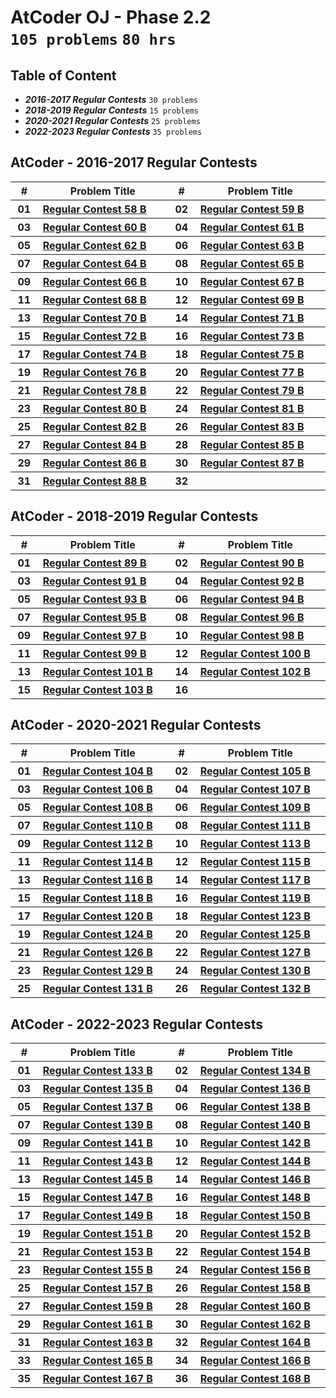 # AtCoder OJ - Phase 2.2 <br> `105 problems` `80 hrs`

## Table of Content

- ***2016-2017 Regular Contests***     `30 problems`
- ***2018-2019 Regular Contests***     `15 problems`
- ***2020-2021 Regular Contests***     `25 problems`
- ***2022-2023 Regular Contests***     `35 problems`

## AtCoder - 2016-2017 Regular Contests

<table>
    <head>
        <tr>
<th align="center">#</th>
<th align="center" width="600px">Problem Title</th>
<th align="center">#</th>
<th align="center" width="600px">Problem Title</th>
        </tr>
    </head>
    <tbody>
        <tr>
<th align="center" width="50px">01</th><th align="left" width="550px"><a href="https://atcoder.jp/contests/arc058/tasks/arc058_b">Regular Contest 58 B</a></th>
<th align="center" width="50px">02</th><th align="left" width="550px"><a href="https://atcoder.jp/contests/arc059/tasks/arc059_b">Regular Contest 59 B</a></th>
        </tr>
        <tr>
<th align="center" width="50px">03</th><th align="left" width="550px"><a href="https://atcoder.jp/contests/arc060/tasks/arc060_b">Regular Contest 60 B</a></th>
<th align="center" width="50px">04</th><th align="left" width="550px"><a href="https://atcoder.jp/contests/arc061/tasks/arc061_b">Regular Contest 61 B</a></th>
        </tr>
        <tr>
<th align="center" width="50px">05</th><th align="left" width="550px"><a href="https://atcoder.jp/contests/arc062/tasks/arc062_b">Regular Contest 62 B</a></th>
<th align="center" width="50px">06</th><th align="left" width="550px"><a href="https://atcoder.jp/contests/arc063/tasks/arc063_b">Regular Contest 63 B</a></th>
        </tr>
        <tr>
<th align="center" width="50px">07</th><th align="left" width="550px"><a href="https://atcoder.jp/contests/arc064/tasks/arc064_b">Regular Contest 64 B</a></th>
<th align="center" width="50px">08</th><th align="left" width="550px"><a href="https://atcoder.jp/contests/arc065/tasks/arc065_b">Regular Contest 65 B</a></th>
        </tr>
        <tr>
<th align="center" width="50px">09</th><th align="left" width="550px"><a href="https://atcoder.jp/contests/arc066/tasks/arc066_b">Regular Contest 66 B</a></th>
<th align="center" width="50px">10</th><th align="left" width="550px"><a href="https://atcoder.jp/contests/arc067/tasks/arc067_b">Regular Contest 67 B</a></th>
        </tr>
        <tr>
<th align="center" width="50px">11</th><th align="left" width="550px"><a href="https://atcoder.jp/contests/arc068/tasks/arc068_b">Regular Contest 68 B</a></th>
<th align="center" width="50px">12</th><th align="left" width="550px"><a href="https://atcoder.jp/contests/arc069/tasks/arc069_b">Regular Contest 69 B</a></th>
        </tr>
        <tr>
<th align="center" width="50px">13</th><th align="left" width="550px"><a href="https://atcoder.jp/contests/arc070/tasks/arc070_b">Regular Contest 70 B</a></th>
<th align="center" width="50px">14</th><th align="left" width="550px"><a href="https://atcoder.jp/contests/arc071/tasks/arc071_b">Regular Contest 71 B</a></th>
        </tr>
        <tr>
<th align="center" width="50px">15</th><th align="left" width="550px"><a href="https://atcoder.jp/contests/arc072/tasks/arc072_b">Regular Contest 72 B</a></th>
<th align="center" width="50px">16</th><th align="left" width="550px"><a href="https://atcoder.jp/contests/arc073/tasks/arc073_b">Regular Contest 73 B</a></th>
        </tr>
        <tr>
<th align="center" width="50px">17</th><th align="left" width="550px"><a href="https://atcoder.jp/contests/arc074/tasks/arc074_b">Regular Contest 74 B</a></th>
<th align="center" width="50px">18</th><th align="left" width="550px"><a href="https://atcoder.jp/contests/arc075/tasks/arc075_b">Regular Contest 75 B</a></th>
        </tr>
        <tr>
<th align="center" width="50px">19</th><th align="left" width="550px"><a href="https://atcoder.jp/contests/arc076/tasks/arc076_b">Regular Contest 76 B</a></th>
<th align="center" width="50px">20</th><th align="left" width="550px"><a href="https://atcoder.jp/contests/arc077/tasks/arc077_b">Regular Contest 77 B</a></th>
        </tr>
        <tr>
<th align="center" width="50px">21</th><th align="left" width="550px"><a href="https://atcoder.jp/contests/arc078/tasks/arc078_b">Regular Contest 78 B</a></th>
<th align="center" width="50px">22</th><th align="left" width="550px"><a href="https://atcoder.jp/contests/arc079/tasks/arc079_b">Regular Contest 79 B</a></th>
        </tr>
        <tr>
<th align="center" width="50px">23</th><th align="left" width="550px"><a href="https://atcoder.jp/contests/arc080/tasks/arc080_b">Regular Contest 80 B</a></th>
<th align="center" width="50px">24</th><th align="left" width="550px"><a href="https://atcoder.jp/contests/arc081/tasks/arc081_b">Regular Contest 81 B</a></th>
        </tr>
        <tr>
<th align="center" width="50px">25</th><th align="left" width="550px"><a href="https://atcoder.jp/contests/arc082/tasks/arc082_b">Regular Contest 82 B</a></th>
<th align="center" width="50px">26</th><th align="left" width="550px"><a href="https://atcoder.jp/contests/arc083/tasks/arc083_b">Regular Contest 83 B</a></th>
        </tr>
        <tr>
<th align="center" width="50px">27</th><th align="left" width="550px"><a href="https://atcoder.jp/contests/arc084/tasks/arc084_b">Regular Contest 84 B</a></th>
<th align="center" width="50px">28</th><th align="left" width="550px"><a href="https://atcoder.jp/contests/arc085/tasks/arc085_b">Regular Contest 85 B</a></th>
        </tr>
        <tr>
<th align="center" width="50px">29</th><th align="left" width="550px"><a href="https://atcoder.jp/contests/arc086/tasks/arc086_b">Regular Contest 86 B</a></th>
<th align="center" width="50px">30</th><th align="left" width="550px"><a href="https://atcoder.jp/contests/arc087/tasks/arc087_b">Regular Contest 87 B</a></th>
        </tr>
        <tr>
<th align="center" width="50px">31</th><th align="left" width="550px"><a href="https://atcoder.jp/contests/arc088/tasks/arc088_b">Regular Contest 88 B</a></th>
<th align="center" width="50px">32</th><th align="left" width="550px"><a href=""></a></th>
        </tr>
    </tbody>
</table>

## AtCoder - 2018-2019 Regular Contests

<table>
    <head>
        <tr>
<th align="center">#</th>
<th align="center" width="600px">Problem Title</th>
<th align="center">#</th>
<th align="center" width="600px">Problem Title</th>
        </tr>
    </head>
    <tbody>
        <tr>
<th align="center" width="50px">01</th><th align="left" width="550px"><a href="https://atcoder.jp/contests/arc089/tasks/arc089_b">Regular Contest 89 B</a></th>
<th align="center" width="50px">02</th><th align="left" width="550px"><a href="https://atcoder.jp/contests/arc090/tasks/arc090_b">Regular Contest 90 B</a></th>
        </tr>
        <tr>
<th align="center" width="50px">03</th><th align="left" width="550px"><a href="https://atcoder.jp/contests/arc091/tasks/arc091_b">Regular Contest 91 B</a></th>
<th align="center" width="50px">04</th><th align="left" width="550px"><a href="https://atcoder.jp/contests/arc092/tasks/arc092_b">Regular Contest 92 B</a></th>
        </tr>
        <tr>
<th align="center" width="50px">05</th><th align="left" width="550px"><a href="https://atcoder.jp/contests/arc093/tasks/arc093_b">Regular Contest 93 B</a></th>
<th align="center" width="50px">06</th><th align="left" width="550px"><a href="https://atcoder.jp/contests/arc094/tasks/arc094_b">Regular Contest 94 B</a></th>
        </tr>
        <tr>
<th align="center" width="50px">07</th><th align="left" width="550px"><a href="https://atcoder.jp/contests/arc095/tasks/arc095_b">Regular Contest 95 B</a></th>
<th align="center" width="50px">08</th><th align="left" width="550px"><a href="https://atcoder.jp/contests/arc096/tasks/arc096_b">Regular Contest 96 B</a></th>
        </tr>
        <tr>
<th align="center" width="50px">09</th><th align="left" width="550px"><a href="https://atcoder.jp/contests/arc097/tasks/arc097_b">Regular Contest 97 B</a></th>
<th align="center" width="50px">10</th><th align="left" width="550px"><a href="https://atcoder.jp/contests/arc098/tasks/arc098_b">Regular Contest 98 B</a></th>
        </tr>
        <tr>
<th align="center" width="50px">11</th><th align="left" width="550px"><a href="https://atcoder.jp/contests/arc099/tasks/arc099_b">Regular Contest 99 B</a></th>
<th align="center" width="50px">12</th><th align="left" width="550px"><a href="https://atcoder.jp/contests/arc100/tasks/arc100_b">Regular Contest 100 B</a></th>
        </tr>
        <tr>
<th align="center" width="50px">13</th><th align="left" width="550px"><a href="https://atcoder.jp/contests/arc101/tasks/arc101_b">Regular Contest 101 B</a></th>
<th align="center" width="50px">14</th><th align="left" width="550px"><a href="https://atcoder.jp/contests/arc102/tasks/arc102_b">Regular Contest 102 B</a></th>
        </tr>
        <tr>
<th align="center" width="50px">15</th><th align="left" width="550px"><a href="https://atcoder.jp/contests/arc103/tasks/arc103_b">Regular Contest 103 B</a></th>
<th align="center" width="50px">16</th><th align="left" width="550px"><a href=""></a></th>
        </tr>
    </tbody>
</table>

## AtCoder - 2020-2021 Regular Contests

<table>
    <head>
        <tr>
<th align="center">#</th>
<th align="center" width="600px">Problem Title</th>
<th align="center">#</th>
<th align="center" width="600px">Problem Title</th>
        </tr>
    </head>
    <tbody>
        <tr>
<th align="center" width="50px">01</th><th align="left" width="550px"><a href="https://atcoder.jp/contests/arc104/tasks/arc104_b">Regular Contest 104 B</a></th>
<th align="center" width="50px">02</th><th align="left" width="550px"><a href="https://atcoder.jp/contests/arc105/tasks/arc105_b">Regular Contest 105 B</a></th>
        </tr>
        <tr>
<th align="center" width="50px">03</th><th align="left" width="550px"><a href="https://atcoder.jp/contests/arc106/tasks/arc106_b">Regular Contest 106 B</a></th>
<th align="center" width="50px">04</th><th align="left" width="550px"><a href="https://atcoder.jp/contests/arc107/tasks/arc107_b">Regular Contest 107 B</a></th>
        </tr>
        <tr>
<th align="center" width="50px">05</th><th align="left" width="550px"><a href="https://atcoder.jp/contests/arc108/tasks/arc108_b">Regular Contest 108 B</a></th>
<th align="center" width="50px">06</th><th align="left" width="550px"><a href="https://atcoder.jp/contests/arc109/tasks/arc109_b">Regular Contest 109 B</a></th>
        </tr>
        <tr>
<th align="center" width="50px">07</th><th align="left" width="550px"><a href="https://atcoder.jp/contests/arc110/tasks/arc110_b">Regular Contest 110 B</a></th>
<th align="center" width="50px">08</th><th align="left" width="550px"><a href="https://atcoder.jp/contests/arc111/tasks/arc111_b">Regular Contest 111 B</a></th>
        </tr>
        <tr>
<th align="center" width="50px">09</th><th align="left" width="550px"><a href="https://atcoder.jp/contests/arc112/tasks/arc112_b">Regular Contest 112 B</a></th>
<th align="center" width="50px">10</th><th align="left" width="550px"><a href="https://atcoder.jp/contests/arc113/tasks/arc113_b">Regular Contest 113 B</a></th>
        </tr>
        <tr>
<th align="center" width="50px">11</th><th align="left" width="550px"><a href="https://atcoder.jp/contests/arc114/tasks/arc114_b">Regular Contest 114 B</a></th>
<th align="center" width="50px">12</th><th align="left" width="550px"><a href="https://atcoder.jp/contests/arc115/tasks/arc115_b">Regular Contest 115 B</a></th>
        </tr>
        <tr>
<th align="center" width="50px">13</th><th align="left" width="550px"><a href="https://atcoder.jp/contests/arc116/tasks/arc116_b">Regular Contest 116 B</a></th>
<th align="center" width="50px">14</th><th align="left" width="550px"><a href="https://atcoder.jp/contests/arc117/tasks/arc117_b">Regular Contest 117 B</a></th>
        </tr>
        <tr>
<th align="center" width="50px">15</th><th align="left" width="550px"><a href="https://atcoder.jp/contests/arc118/tasks/arc118_b">Regular Contest 118 B</a></th>
<th align="center" width="50px">16</th><th align="left" width="550px"><a href="https://atcoder.jp/contests/arc119/tasks/arc119_b">Regular Contest 119 B</a></th>
        </tr>
        <tr>
<th align="center" width="50px">17</th><th align="left" width="550px"><a href="https://atcoder.jp/contests/arc120/tasks/arc120_b">Regular Contest 120 B</a></th>
<th align="center" width="50px">18</th><th align="left" width="550px"><a href="https://atcoder.jp/contests/arc123/tasks/arc123_b">Regular Contest 123 B</a></th>
        </tr>
        <tr>
<th align="center" width="50px">19</th><th align="left" width="550px"><a href="https://atcoder.jp/contests/arc124/tasks/arc124_b">Regular Contest 124 B</a></th>
<th align="center" width="50px">20</th><th align="left" width="550px"><a href="https://atcoder.jp/contests/arc125/tasks/arc125_b">Regular Contest 125 B</a></th>
        </tr>
        <tr>
<th align="center" width="50px">21</th><th align="left" width="550px"><a href="https://atcoder.jp/contests/arc126/tasks/arc126_b">Regular Contest 126 B</a></th>
<th align="center" width="50px">22</th><th align="left" width="550px"><a href="https://atcoder.jp/contests/arc127/tasks/arc127_b">Regular Contest 127 B</a></th>
        </tr>
        <tr>
<th align="center" width="50px">23</th><th align="left" width="550px"><a href="https://atcoder.jp/contests/arc129/tasks/arc129_b">Regular Contest 129 B</a></th>
<th align="center" width="50px">24</th><th align="left" width="550px"><a href="https://atcoder.jp/contests/arc130/tasks/arc130_b">Regular Contest 130 B</a></th>
        </tr>
        <tr>
<th align="center" width="50px">25</th><th align="left" width="550px"><a href="https://atcoder.jp/contests/arc131/tasks/arc131_b">Regular Contest 131 B</a></th>
<th align="center" width="50px">26</th><th align="left" width="550px"><a href="https://atcoder.jp/contests/arc132/tasks/arc132_b">Regular Contest 132 B</a></th>
        </tr>
    </tbody>
</table>

## AtCoder - 2022-2023 Regular Contests

<table>
    <head>
        <tr>
<th align="center">#</th>
<th align="center" width="600px">Problem Title</th>
<th align="center">#</th>
<th align="center" width="600px">Problem Title</th>
        </tr>
    </head>
    <tbody>
        <tr>
<th align="center" width="50px">01</th><th align="left" width="550px"><a href="https://atcoder.jp/contests/arc133/tasks/arc133_b">Regular Contest 133 B</a></th>
<th align="center" width="50px">02</th><th align="left" width="550px"><a href="https://atcoder.jp/contests/arc134/tasks/arc134_b">Regular Contest 134 B</a></th>
        </tr>
        <tr>
<th align="center" width="50px">03</th><th align="left" width="550px"><a href="https://atcoder.jp/contests/arc135/tasks/arc135_b">Regular Contest 135 B</a></th>
<th align="center" width="50px">04</th><th align="left" width="550px"><a href="https://atcoder.jp/contests/arc136/tasks/arc136_b">Regular Contest 136 B</a></th>
        </tr>
        <tr>
<th align="center" width="50px">05</th><th align="left" width="550px"><a href="https://atcoder.jp/contests/arc137/tasks/arc137_b">Regular Contest 137 B</a></th>
<th align="center" width="50px">06</th><th align="left" width="550px"><a href="https://atcoder.jp/contests/arc138/tasks/arc138_b">Regular Contest 138 B</a></th>
        </tr>
        <tr>
<th align="center" width="50px">07</th><th align="left" width="550px"><a href="https://atcoder.jp/contests/arc139/tasks/arc139_b">Regular Contest 139 B</a></th>
<th align="center" width="50px">08</th><th align="left" width="550px"><a href="https://atcoder.jp/contests/arc140/tasks/arc140_b">Regular Contest 140 B</a></th>
        </tr>
        <tr>
<th align="center" width="50px">09</th><th align="left" width="550px"><a href="https://atcoder.jp/contests/arc141/tasks/arc141_b">Regular Contest 141 B</a></th>
<th align="center" width="50px">10</th><th align="left" width="550px"><a href="https://atcoder.jp/contests/arc142/tasks/arc142_b">Regular Contest 142 B</a></th>
        </tr>
        <tr>
<th align="center" width="50px">11</th><th align="left" width="550px"><a href="https://atcoder.jp/contests/arc143/tasks/arc143_b">Regular Contest 143 B</a></th>
<th align="center" width="50px">12</th><th align="left" width="550px"><a href="https://atcoder.jp/contests/arc144/tasks/arc144_b">Regular Contest 144 B</a></th>
        </tr>
        <tr>
<th align="center" width="50px">13</th><th align="left" width="550px"><a href="https://atcoder.jp/contests/arc145/tasks/arc145_b">Regular Contest 145 B</a></th>
<th align="center" width="50px">14</th><th align="left" width="550px"><a href="https://atcoder.jp/contests/arc146/tasks/arc146_b">Regular Contest 146 B</a></th>
        </tr>
        <tr>
<th align="center" width="50px">15</th><th align="left" width="550px"><a href="https://atcoder.jp/contests/arc147/tasks/arc147_b">Regular Contest 147 B</a></th>
<th align="center" width="50px">16</th><th align="left" width="550px"><a href="https://atcoder.jp/contests/arc148/tasks/arc148_b">Regular Contest 148 B</a></th>
        </tr>
        <tr>
<th align="center" width="50px">17</th><th align="left" width="550px"><a href="https://atcoder.jp/contests/arc149/tasks/arc149_b">Regular Contest 149 B</a></th>
<th align="center" width="50px">18</th><th align="left" width="550px"><a href="https://atcoder.jp/contests/arc150/tasks/arc150_b">Regular Contest 150 B</a></th>
        </tr>
        <tr>
<th align="center" width="50px">19</th><th align="left" width="550px"><a href="https://atcoder.jp/contests/arc151/tasks/arc151_b">Regular Contest 151 B</a></th>
<th align="center" width="50px">20</th><th align="left" width="550px"><a href="https://atcoder.jp/contests/arc152/tasks/arc152_b">Regular Contest 152 B</a></th>
        </tr>
        <tr>
<th align="center" width="50px">21</th><th align="left" width="550px"><a href="https://atcoder.jp/contests/arc153/tasks/arc153_b">Regular Contest 153 B</a></th>
<th align="center" width="50px">22</th><th align="left" width="550px"><a href="https://atcoder.jp/contests/arc154/tasks/arc154_b">Regular Contest 154 B</a></th>
        </tr>
        <tr>
<th align="center" width="50px">23</th><th align="left" width="550px"><a href="https://atcoder.jp/contests/arc155/tasks/arc155_b">Regular Contest 155 B</a></th>
<th align="center" width="50px">24</th><th align="left" width="550px"><a href="https://atcoder.jp/contests/arc156/tasks/arc156_b">Regular Contest 156 B</a></th>
        </tr>
        <tr>
<th align="center" width="50px">25</th><th align="left" width="550px"><a href="https://atcoder.jp/contests/arc157/tasks/arc157_b">Regular Contest 157 B</a></th>
<th align="center" width="50px">26</th><th align="left" width="550px"><a href="https://atcoder.jp/contests/arc158/tasks/arc158_b">Regular Contest 158 B</a></th>
        </tr>
        <tr>
<th align="center" width="50px">27</th><th align="left" width="550px"><a href="https://atcoder.jp/contests/arc159/tasks/arc159_b">Regular Contest 159 B</a></th>
<th align="center" width="50px">28</th><th align="left" width="550px"><a href="https://atcoder.jp/contests/arc160/tasks/arc160_b">Regular Contest 160 B</a></th>
        </tr>
        <tr>
<th align="center" width="50px">29</th><th align="left" width="550px"><a href="https://atcoder.jp/contests/arc161/tasks/arc161_b">Regular Contest 161 B</a></th>
<th align="center" width="50px">30</th><th align="left" width="550px"><a href="https://atcoder.jp/contests/arc162/tasks/arc162_b">Regular Contest 162 B</a></th>
        </tr>
        <tr>
<th align="center" width="50px">31</th><th align="left" width="550px"><a href="https://atcoder.jp/contests/arc163/tasks/arc163_b">Regular Contest 163 B</a></th>
<th align="center" width="50px">32</th><th align="left" width="550px"><a href="https://atcoder.jp/contests/arc164/tasks/arc164_b">Regular Contest 164 B</a></th>
        </tr>
        <tr>
<th align="center" width="50px">33</th><th align="left" width="550px"><a href="https://atcoder.jp/contests/arc165/tasks/arc165_b">Regular Contest 165 B</a></th>
<th align="center" width="50px">34</th><th align="left" width="550px"><a href="https://atcoder.jp/contests/arc166/tasks/arc166_b">Regular Contest 166 B</a></th>
        </tr>
        <tr>
<th align="center" width="50px">35</th><th align="left" width="550px"><a href="https://atcoder.jp/contests/arc167/tasks/arc167_b">Regular Contest 167 B</a></th>
<th align="center" width="50px">36</th><th align="left" width="550px"><a href="https://atcoder.jp/contests/arc168/tasks/arc168_b">Regular Contest 168 B</a></th>
        </tr>
    </tbody>
</table>
